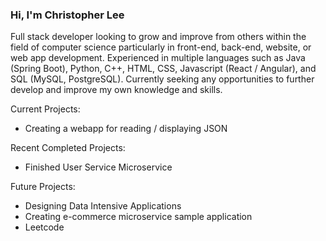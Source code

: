 ### Hi, I'm Christopher Lee

Full stack developer looking to grow and improve from others within the field of computer science particularly in front-end, back-end, website, or web app development. Experienced in multiple languages such as Java (Spring Boot), Python, C++, HTML, CSS, Javascript (React / Angular), and SQL (MySQL, PostgreSQL). Currently seeking any opportunities to further develop and improve my own knowledge and skills.

Current Projects:
* Creating a webapp for reading / displaying JSON

Recent Completed Projects:
* Finished User Service Microservice 

Future Projects:
* Designing Data Intensive Applications
* Creating e-commerce microservice sample application
* Leetcode
